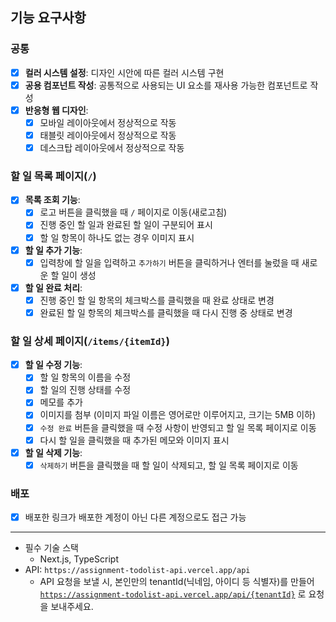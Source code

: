 ## 기능 요구사항

### **공통**

- [x] **컬러 시스템 설정**: 디자인 시안에 따른 컬러 시스템 구현
- [x] **공용 컴포넌트 작성**: 공통적으로 사용되는 UI 요소를 재사용 가능한 컴포넌트로 작성
- [x] **반응형 웹 디자인**:
  - [x] 모바일 레이아웃에서 정상적으로 작동
  - [x] 태블릿 레이아웃에서 정상적으로 작동
  - [x] 데스크탑 레이아웃에서 정상적으로 작동

### **할 일 목록 페이지(`/`)**

- [x] **목록 조회 기능**:
  - [x] 로고 버튼을 클릭했을 때 `/` 페이지로 이동(새로고침)
  - [x] 진행 중인 할 일과 완료된 할 일이 구분되어 표시
  - [x] 할 일 항목이 하나도 없는 경우 이미지 표시
- [x] **할 일 추가 기능**:
  - [x] 입력창에 할 일을 입력하고 `추가하기` 버튼을 클릭하거나 엔터를 눌렀을 때 새로운 할 일이 생성
- [x] **할 일 완료 처리**:
  - [x] 진행 중인 할 일 항목의 체크박스를 클릭했을 때 완료 상태로 변경
  - [x] 완료된 할 일 항목의 체크박스를 클릭했을 때 다시 진행 중 상태로 변경

### **할 일 상세 페이지(`/items/{itemId}`)**

- [x] **할 일 수정 기능**:
  - [x] 할 일 항목의 이름을 수정
  - [x] 할 일의 진행 상태를 수정
  - [x] 메모를 추가
  - [x] 이미지를 첨부 (이미지 파일 이름은 영어로만 이루어지고, 크기는 5MB 이하)
  - [x] `수정 완료` 버튼을 클릭했을 때 수정 사항이 반영되고 할 일 목록 페이지로 이동
  - [x] 다시 할 일을 클릭했을 때 추가된 메모와 이미지 표시
- [x] **할 일 삭제 기능**:
  - [x] `삭제하기` 버튼을 클릭했을 때 할 일이 삭제되고, 할 일 목록 페이지로 이동

### 배포

- [x] 배포한 링크가 배포한 계정이 아닌 다른 계정으로도 접근 가능

---

- 필수 기술 스택
  - Next.js, TypeScript
- API: `https://assignment-todolist-api.vercel.app/api`
  - API 요청을 보낼 시, 본인만의 tenantId(닉네임, 아이디 등 식별자)를 만들어 [`https://assignment-todolist-api.vercel.app/api/{tenantId}`](https://assignment-todolist-api.vercel.app/api/%7BtenantId%7D/items) 로 요청을 보내주세요.
